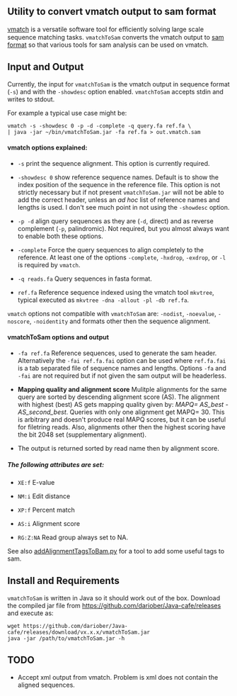 ## Utility to convert vmatch output to sam format

[vmatch](http://www.vmatch.de/) is a versatile software tool for eﬃciently solving large scale sequence matching tasks.
`vmatchToSam` converts the vmatch output to [sam format](http://samtools.github.io/hts-specs/SAMv1.pdf) so that
various tools for sam analysis can be used on vmatch.

## Input and Output

Currently, the input for `vmatchToSam` is the vmatch output in sequence format (`-s`) and with the `-showdesc` option enabled.
`vmatchToSam` accepts stdin and writes to stdout.

For example a typical use case might be:

```
vmatch -s -showdesc 0 -p -d -complete -q query.fa ref.fa \
| java -jar ~/bin/vmatchToSam.jar -fa ref.fa > out.vmatch.sam
```

#### vmatch options explained:

* `-s` print the sequence alignment. This option is currently required.

* `-showdesc 0` show reference sequence names. Default is to show the index position of the sequence in the reference file.
This option is not strictly necessary but if not present `vmatchToSam.jar` will not be able to add the correct header, unless an *ad hoc*
list of reference names and lengths is used. I don't see much point in not using the `-showdesc` option.

* `-p -d` align query sequences as they are (`-d`, direct) and as reverse complement (`-p`, palindromic).
Not required, but you almost always want to enable both these options. 

* `-complete` Force the query sequences to align completely to the reference.
At least one of the options `-complete`, `-hxdrop`, `-exdrop`, or `-l` is required by `vmatch`.

* `-q reads.fa` Query sequences in fasta format.

* `ref.fa` Reference sequence indexed using the vmatch tool `mkvtree`, typical executed as
`mkvtree -dna -allout -pl -db ref.fa`.

`vmatch` options not compatible with `vmatchToSam` are: `-nodist`, `-noevalue`, `-noscore`, `-noidentity` and formats other then the sequence alignment.

#### vmatchToSam options and output

* `-fa ref.fa` Reference sequences, used to generate the sam header. Alternatively the `-fai ref.fa.fai` option can be used where
`ref.fa.fai` is a tab separated file of sequence names and lengths. Options `-fa` and `-fai` are not required but if not given the sam
output will be headerless.

* **Mapping quality and alignment score** Mulitple alignments for the same query are sorted by descending alignment score (AS). The alignment with highest (best) AS
gets mapping quality given by: *MAPQ= AS_best - AS_second_best*. Queries with only one alignment get MAPQ= 30.
This is arbitrary and doesn't produce real MAPQ scores, but it can be useful for filetring reads. Also, alignments other then the highest scoring
have the bit 2048 set (supplementary alignment).

* The output is returned sorted by read name then by alignment score.

##### The following attributes are set:

* `XE:f` E-value

* `NM:i` Edit distance

* `XP:f` Percent match

* `AS:i` Alignment score

* `RG:Z:NA` Read group always set to NA.

See also [addAlignmentTagsToBam.py](https://github.com/dariober/bioinformatics-cafe/blob/master/addAlignmentTagsToBam.py) for a tool to add some useful tags to sam.

## Install and Requirements

`vmatchToSam` is written in Java so it should work out of the box. Download the compiled jar file from
https://github.com/dariober/Java-cafe/releases and execute as:

```
wget https://github.com/dariober/Java-cafe/releases/download/vx.x.x/vmatchToSam.jar
java -jar /path/to/vmatchToSam.jar -h
```

## TODO

* Accept xml output from vmatch. Problem is xml does not contain the aligned sequences.